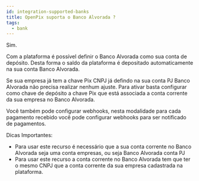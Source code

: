 ```yaml
---
id: integration-supported-banks
title: OpenPix suporta o Banco Alvorada ?
tags:
  - bank
---
```


Sim.

Com a plataforma é possível definir o Banco Alvorada como sua conta de depósito. Desta forma o saldo da plataforma é depositado automaticamente na sua conta Banco Alvorada.

Se sua empresa já tem a chave Pix CNPJ já defindo na sua conta PJ Banco Alvorada não precisa realizar nenhum ajuste. Para ativar basta configurar como chave de depósito a chave Pix que está associada a conta corrente da sua empresa no Banco Alvorada.

Você também pode configurar webhooks, nesta modalidade para cada pagamento recebido você pode configurar webhooks para ser notificado de pagamentos.

Dicas Importantes:

- Para usar este recurso é necessário que a sua conta corrente no Banco Alvorada seja uma conta empresas, ou seja Banco Alvorada conta PJ
- Para usar este recurso a conta corrente no Banco Alvorada tem que ter o mesmo CNPJ que a conta corrente da sua empresa cadastrada na plataforma.
